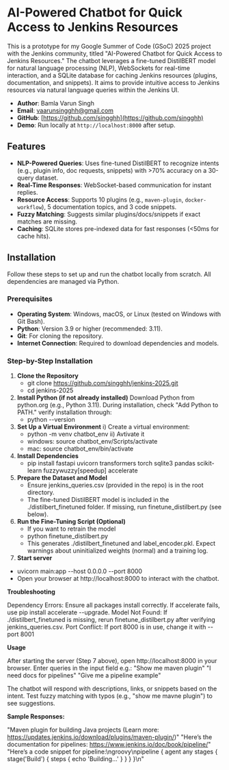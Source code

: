 # AI-Powered Chatbot for Quick Access to Jenkins Resources

This is a prototype for my Google Summer of Code (GSoC) 2025 project with the Jenkins community, titled "AI-Powered Chatbot for Quick Access to Jenkins Resources." The chatbot leverages a fine-tuned DistilBERT model for natural language processing (NLP), WebSockets for real-time interaction, and a SQLite database for caching Jenkins resources (plugins, documentation, and snippets). It aims to provide intuitive access to Jenkins resources via natural language queries within the Jenkins UI.

- **Author**: Bamla Varun Singh
- **Email**: vaarunsingghh@gmail.com
- **GitHub**: [https://github.com/singghh](https://github.com/singghh)
- **Demo**: Run locally at `http://localhost:8000` after setup.

## Features

- **NLP-Powered Queries**: Uses fine-tuned DistilBERT to recognize intents (e.g., plugin info, doc requests, snippets) with >70% accuracy on a 30-query dataset.
- **Real-Time Responses**: WebSocket-based communication for instant replies.
- **Resource Access**: Supports 10 plugins (e.g., `maven-plugin`, `docker-workflow`), 5 documentation topics, and 3 code snippets.
- **Fuzzy Matching**: Suggests similar plugins/docs/snippets if exact matches are missing.
- **Caching**: SQLite stores pre-indexed data for fast responses (<50ms for cache hits).

## Installation

Follow these steps to set up and run the chatbot locally from scratch. All dependencies are managed via Python.

### Prerequisites
- **Operating System**: Windows, macOS, or Linux (tested on Windows with Git Bash).
- **Python**: Version 3.9 or higher (recommended: 3.11).
- **Git**: For cloning the repository.
- **Internet Connection**: Required to download dependencies and models.

### Step-by-Step Installation

1. **Clone the Repository**
    - git clone https://github.com/singghh/jenkins-2025.git
    - cd jenkins-2025
2. **Install Python (if not already installed)**
    Download Python from python.org (e.g., Python 3.11).
    During installation, check "Add Python to PATH."
    verify installation through:
      - python --version
4.  **Set Up a Virtual Environment**
     i) Create a virtual environment:
      - python -m venv chatbot_env
     ii) Avtivate it
      - windows: source chatbot_env/Scripts/activate
      - mac: source chatbot_env/bin/activate
5.  **Install Dependencies**
      - pip install fastapi uvicorn transformers torch sqlite3 pandas scikit-learn fuzzywuzzy[speedup] accelerate
6.  **Prepare the Dataset and Model**
      -  Ensure jenkins_queries.csv (provided in the repo) is in the root directory.
      -  The fine-tuned DistilBERT model is included in the ./distilbert_finetuned folder. If missing, run finetune_distilbert.py (see below).
7.  **Run the Fine-Tuning Script (Optional)**
     -  If you want to retrain the model
     -  python finetune_distilbert.py
     -  This generates ./distilbert_finetuned and label_encoder.pkl. Expect warnings about uninitialized weights (normal) and a training log.
8.  **Start server**
   -  uvicorn main:app --host 0.0.0.0 --port 8000
   -  Open your browser at http://localhost:8000 to interact with the chatbot.

**Troubleshooting**

Dependency Errors: Ensure all packages install correctly. If accelerate fails, use pip install accelerate --upgrade.
Model Not Found: If ./distilbert_finetuned is missing, rerun finetune_distilbert.py after verifying jenkins_queries.csv.
Port Conflict: If port 8000 is in use, change it with --port 8001


**Usage**

After starting the server (Step 7 above), open http://localhost:8000 in your browser.
Enter queries in the input field
e.g.:
"Show me maven plugin"
"I need docs for pipelines"
"Give me a pipeline example"

The chatbot will respond with descriptions, links, or snippets based on the intent.
Test fuzzy matching with typos (e.g., "show me mavne plugin") to see suggestions.

**Sample Responses:**

"Maven plugin for building Java projects (Learn more: https://updates.jenkins.io/download/plugins/maven-plugin/)"
"Here’s the documentation for pipelines: https://www.jenkins.io/doc/book/pipeline/"
"Here’s a code snippet for pipeline:\ngroovy\npipeline { agent any stages { stage('Build') { steps { echo 'Building...' } } } }\n"
